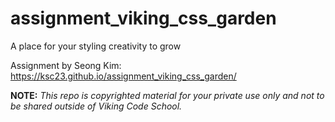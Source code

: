 assignment_viking_css_garden
============================

A place for your styling creativity to grow

Assignment by Seong Kim: https://ksc23.github.io/assignment_viking_css_garden/


**NOTE:** *This repo is copyrighted material for your private use only and not to be shared outside of Viking Code School.*

